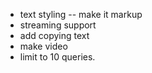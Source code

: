 - text styling -- make it markup
- streaming support
- add copying text
- make video
- limit to 10 queries. 